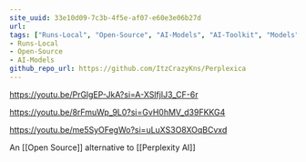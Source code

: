 ```yaml
---
site_uuid: 33e10d09-7c3b-4f5e-af07-e60e3e06b27d
url: 
tags: ["Runs-Local", "Open-Source", "AI-Models", "AI-Toolkit", "Models"]
- Runs-Local
- Open-Source
- AI-Models
github_repo_url: https://github.com/ItzCrazyKns/Perplexica
---
```



https://youtu.be/PrGlgEP-JkA?si=A-XSlfjIJ3_CF-6r

https://youtu.be/8rFmuWp_9L0?si=GvH0hMV_d39FKKG4

https://youtu.be/me5SyOFegWo?si=uLuXS3O8XOqBCvxd




An [[Open Source]] alternative to [[Perplexity AI]]

